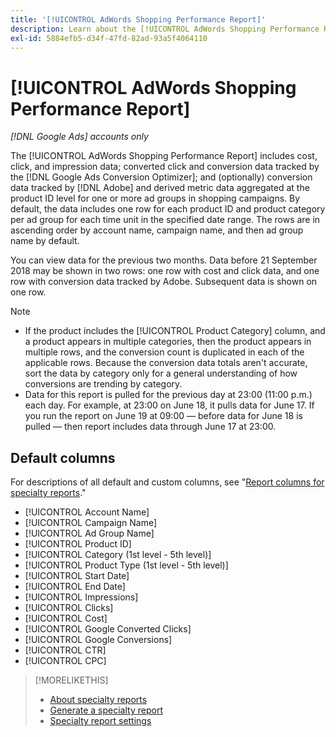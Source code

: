 ```yaml
---
title: '[!UICONTROL AdWords Shopping Performance Report]'
description: Learn about the [!UICONTROL AdWords Shopping Performance Report].
exl-id: 5884efb5-d34f-47fd-82ad-93a5f4064110
---
```

# [!UICONTROL AdWords Shopping Performance Report]

*[!DNL Google Ads] accounts only*

The [!UICONTROL AdWords Shopping Performance Report] includes cost, click, and impression data; converted click and conversion data tracked by the [!DNL Google Ads Conversion Optimizer]; and (optionally) conversion data tracked by [!DNL Adobe] and derived metric data aggregated at the product ID level for one or more ad groups in shopping campaigns. By default, the data includes one row for each product ID and product category per ad group for each time unit in the specified date range. The rows are in ascending order by account name, campaign name, and then ad group name by default.

You can view data for the previous two months. Data before 21 September 2018 may be shown in two rows: one row with cost and click data, and one row with conversion data tracked by Adobe. Subsequent data is shown on one row.

>[!NOTE]
>
>* If the product includes the [!UICONTROL Product Category] column, and a product appears in multiple categories, then the product appears in multiple rows, and the conversion count is duplicated in each of the applicable rows. Because the conversion data totals aren't accurate, sort the data by category only for a general understanding of how conversions are trending by category.
>* Data for this report is pulled for the previous day at 23:00 (11:00 p.m.) each day. For example, at 23:00 on June 18, it pulls data for June 17. If you run the report on June 19 at 09:00 &mdash; before data for June 18 is pulled &mdash; then report includes data through June 17 at 23:00.

## Default columns

For descriptions of all default and custom columns, see "[Report columns for specialty reports](specialty-report-columns.md)."

* [!UICONTROL Account Name]
* [!UICONTROL Campaign Name]
* [!UICONTROL Ad Group Name]
* [!UICONTROL Product ID]
* [!UICONTROL Category (1st level - 5th level)]
* [!UICONTROL Product Type (1st level - 5th level)]
* [!UICONTROL Start Date]
* [!UICONTROL End Date]
* [!UICONTROL Impressions]
* [!UICONTROL Clicks]
* [!UICONTROL Cost]
* [!UICONTROL Google Converted Clicks]
* [!UICONTROL Google Conversions]
* [!UICONTROL CTR]
* [!UICONTROL CPC]

>[!MORELIKETHIS]
>
>* [About specialty reports](specialty-report-about.md)
>* [Generate a specialty report](specialty-report-generate.md)
>* [Specialty report settings](specialty-report-settings.md)
